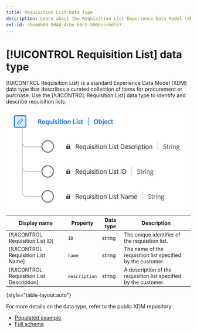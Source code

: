 ```yaml
---
title: Requisition List Data Type
description: Learn about the Requisition List Experience Data Model (XDM) data type.
exl-id: cbea6b08-9d4d-4cbe-b0c5-506bccc6df67
---
```

# [!UICONTROL Requisition List] data type

[!UICONTROL Requisition List] is a standard Experience Data Model (XDM) data type that describes a curated collection of items for procurement or purchase. Use the [!UICONTROL Requisition List] data type to identify and describe requisition lists.

![A diagram of the [!UICONTROL Requisition List] data type.](../images/data-types/requisition-list.png)

| Display name              | Property          | Data type | Description                                      |
|---------------------------|-------------------|-----------|--------------------------------------------------|
| [!UICONTROL Requisition List ID]       | `ID`            | string    | The unique identifier of the requisition list.        |
| [!UICONTROL Requisition List Name]     | `name`          | string    | The name of the requisition list specified by the customer. |
| [!UICONTROL Requisition List Description] | `description` | string    | A description of the requisition list specified by the customer. |

{style="table-layout:auto"}

For more details on the data type, refer to the public XDM repository:

* [Populated example](https://github.com/adobe/xdm/blob/master/components/datatypes/requisitionlist.example.1.json)
* [Full schema](https://github.com/adobe/xdm/blob/master/components/datatypes/requisitionlist.schema.json)

